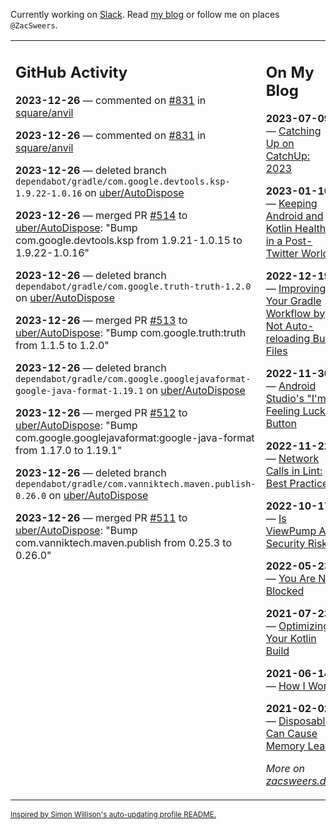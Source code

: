 Currently working on [Slack](https://slack.com/). Read [my blog](https://zacsweers.dev/) or follow me on places `@ZacSweers`.

<table><tr><td valign="top" width="60%">

## GitHub Activity
<!-- githubActivity starts -->
**2023-12-26** — commented on [#831](https://github.com/square/anvil/pull/831#issuecomment-1869818239) in [square/anvil](https://github.com/square/anvil)

**2023-12-26** — commented on [#831](https://github.com/square/anvil/pull/831#issuecomment-1869815259) in [square/anvil](https://github.com/square/anvil)

**2023-12-26** — deleted branch `dependabot/gradle/com.google.devtools.ksp-1.9.22-1.0.16` on [uber/AutoDispose](https://github.com/uber/AutoDispose)

**2023-12-26** — merged PR [#514](https://github.com/uber/AutoDispose/pull/514) to [uber/AutoDispose](https://github.com/uber/AutoDispose): "Bump com.google.devtools.ksp from 1.9.21-1.0.15 to 1.9.22-1.0.16"

**2023-12-26** — deleted branch `dependabot/gradle/com.google.truth-truth-1.2.0` on [uber/AutoDispose](https://github.com/uber/AutoDispose)

**2023-12-26** — merged PR [#513](https://github.com/uber/AutoDispose/pull/513) to [uber/AutoDispose](https://github.com/uber/AutoDispose): "Bump com.google.truth:truth from 1.1.5 to 1.2.0"

**2023-12-26** — deleted branch `dependabot/gradle/com.google.googlejavaformat-google-java-format-1.19.1` on [uber/AutoDispose](https://github.com/uber/AutoDispose)

**2023-12-26** — merged PR [#512](https://github.com/uber/AutoDispose/pull/512) to [uber/AutoDispose](https://github.com/uber/AutoDispose): "Bump com.google.googlejavaformat:google-java-format from 1.17.0 to 1.19.1"

**2023-12-26** — deleted branch `dependabot/gradle/com.vanniktech.maven.publish-0.26.0` on [uber/AutoDispose](https://github.com/uber/AutoDispose)

**2023-12-26** — merged PR [#511](https://github.com/uber/AutoDispose/pull/511) to [uber/AutoDispose](https://github.com/uber/AutoDispose): "Bump com.vanniktech.maven.publish from 0.25.3 to 0.26.0"
<!-- githubActivity ends -->
</td><td valign="top" width="40%">

## On My Blog
<!-- blog starts -->
**2023-07-09** — [Catching Up on CatchUp: 2023](https://www.zacsweers.dev/catching-up-on-catchup-2023/)

**2023-01-10** — [Keeping Android and Kotlin Healthy in a Post-Twitter World](https://www.zacsweers.dev/keeping-android-healthy/)

**2022-12-19** — [Improving Your Gradle Workflow by Not Auto-reloading Build Files](https://www.zacsweers.dev/improving-your-workflow-by-not-auto-reloading-build-files/)

**2022-11-30** — [Android Studio's "I'm Feeling Lucky" Button](https://www.zacsweers.dev/android-studios-im-feeling-lucky-button/)

**2022-11-22** — [Network Calls in Lint: Best Practices](https://www.zacsweers.dev/network-calls-in-lint-best-practices/)

**2022-10-17** — [Is ViewPump A Security Risk?](https://www.zacsweers.dev/is-viewpump-a-security-risk/)

**2022-05-23** — [You Are Not Blocked](https://www.zacsweers.dev/you-are-not-blocked/)

**2021-07-23** — [Optimizing Your Kotlin Build](https://www.zacsweers.dev/optimizing-your-kotlin-build/)

**2021-06-14** — [How I Work](https://www.zacsweers.dev/how-i-work/)

**2021-02-02** — [Disposables Can Cause Memory Leaks](https://www.zacsweers.dev/disposables-can-cause-memory-leaks/)
<!-- blog ends -->
_More on [zacsweers.dev](https://zacsweers.dev/)_
</td></tr></table>

<sub><a href="https://simonwillison.net/2020/Jul/10/self-updating-profile-readme/">Inspired by Simon Willison's auto-updating profile README.</a></sub>